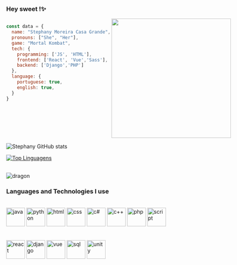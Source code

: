 ### Hey sweet !✨
<div style="display:flex">

<div>

```javascript
const data = {
  name: "Stephany Moreira Casa Grande",
  pronouns: ["She", "Her"],
  game: "Mortal Kombat",
  tech: {
    programming: ['JS', 'HTML'],
    frontend: ['React', 'Vue','Sass'],
    backend: ['Django','PHP']
  },
  language: {
    portuguese: true,
    english: true,
  }
}
```

</div>
<img align="right" src="https://c.tenor.com/mCnYpxDDsD0AAAAC/get-over-here.gif" width="320">

</div>




<div style="display:block">
 
![Stephany GitHub stats](https://github-readme-stats.vercel.app/api?username=MoreiraSte&show_icons=true&theme=dracula)

[![Top Linguagens](https://github-readme-stats.vercel.app/api/top-langs/?username=MoreiraSte&layout=compact&theme=dracula)](https://github.com/anuraghazra/github-readme-stats)
</div>



<div style= "display: inline-block"><br/>
    <img align="center" alt="dragon" src="https://giffiles.alphacoders.com/247/24723.gif">
</div>

### Languages and Technologies I use

<div style="display: inline-block, justify-content:space-between"><br/>
     <img alt="java" src="https://cdn-icons-png.flaticon.com/512/5968/5968282.png" width="50">
     <img alt="python" src="https://cdn-icons-png.flaticon.com/512/3098/3098090.png" width="50">
     <img alt="html" src="https://cdn-icons-png.flaticon.com/512/1051/1051277.png" width="50">
     <img alt="css" src="https://cdn-icons-png.flaticon.com/512/732/732190.png" width="50">
     <img alt="c#" src="https://cdn-icons-png.flaticon.com/512/6132/6132221.png" width="50">
     <img alt="c++" src="https://cdn-icons-png.flaticon.com/512/6132/6132222.png" width="50">
     <img alt="php" src="https://cdn-icons-png.flaticon.com/512/5968/5968332.png" width="50">
     <img alt="script" src="https://cdn-icons-png.flaticon.com/512/1199/1199124.png" width="50">
</div> <br/>

<div style="display: inline-block, justify-content:space-between"><br/>
     <img alt="react" src="https://as1.ftcdn.net/v2/jpg/03/04/97/12/1000_F_304971233_mQ4xlfnBGSszgzJPYzQnZtWI04ZNmuuP.jpg" width="50">
     <img alt="django" src="https://cdn.iconscout.com/icon/free/png-256/django-3629322-3031821.png" width="50">
     <img alt="vue" src="https://cdn-icons-png.flaticon.com/512/1183/1183622.png" width="50">
     <img alt="sql" src="https://cdn-icons-png.flaticon.com/512/919/919836.png" width="50">
     <img alt="unity" src="https://cdn-icons-png.flaticon.com/512/5969/5969346.png" width="50">
    
</div> <br/>

<br/>


